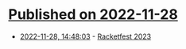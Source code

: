 # [Published on 2022-11-28](index.md)

* [2022-11-28, 14:48:03](https://news.ycombinator.com/item?id=33774241) - [Racketfest 2023](https://racketfest.com)
